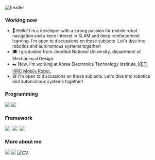 ![header](https://capsule-render.vercel.app/api?type=waving&height=300&color=gradient&text=Hi%20there~)

### Working now
<!--<p align="center">-->
<!--</p>-->
  

- 🔖  Hello! I'm a developer with a strong passion for mobile robot navigation and a keen interest in SLAM and deep reinforcement learning. I'm open to discussions on these subjects. Let's dive into robotics and autonomous systems together!  
- 🎓  I graduated from JeonBuk National University, department of Mechanincal Design.
- ✒️  Now, I'm working at Korea Electronics Technology Institute, [KETI IRRC Mobile Robot.](https://github.com/KETI-MoRo)
- 😄  I'm open to discussions on these subjects. Let's dive into robotics and autonomous systems together!  

<h3 style="text-align: left;">Programming</h3>
<p style="text-align: left;">
  <img src="https://img.shields.io/badge/C++-00599C?style=for-the-badge&logo=C%2B%2B&logoColor=white"/>
  <img src="https://img.shields.io/badge/Python-3766AB?style=for-the-badge&logo=Python&logoColor=white"/>
</p>
<h3 style="text-align: left;">Framework</h3>
<p style="text-align: left;">
  <img src="https://img.shields.io/badge/ROS-123456?style=for-the-badge&logo=ROS&logoColor=white"/></a>&nbsp
  <img src="https://img.shields.io/badge/ROS2-125656?style=for-the-badge&logo=ROS&logoColor=white"/></a>&nbsp
  <img src="https://img.shields.io/badge/BehaviorTree-68A51C?style=for-the-badge&logo=BehaviorTree&logoColor=white"/></a>&nbsp
</p>

### More about me
<a href="https://blog.naver.com/ehdud4520" target="_blank"><img src="https://img.shields.io/badge/TechBlog-brightgreen?style=flat-square&logo=Naver&logoColor=white"/></a> 
<a href="https://mail.google.com/" target="_blank"><img src="https://img.shields.io/badge/ehdud971119@gmail.com-red?style=flat-square&logo=Gmail&logoColor=white"/></a> [![CV](http://img.shields.io/badge/-CV-black?style=flat-square&logo=github&link=https://davinci-ai.tistory.com/)](https://github.com/KimDoYoung1997/KimDoYoung1997/blob/main/CV/240617_%EA%B9%80%EB%8F%84%EC%98%81_CV.pdf) 


